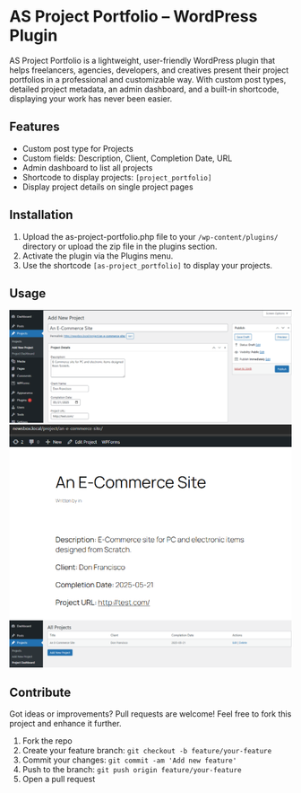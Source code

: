 # AS Project Portfolio – WordPress Plugin

AS Project Portfolio is a lightweight, user-friendly WordPress plugin that helps freelancers, agencies, developers, and creatives present their project portfolios in a professional and customizable way. With custom post types, detailed project metadata, an admin dashboard, and a built-in shortcode, displaying your work has never been easier.

## Features
- Custom post type for Projects
- Custom fields: Description, Client, Completion Date, URL
- Admin dashboard to list all projects
- Shortcode to display projects: `[project_portfolio]`
- Display project details on single project pages

## Installation
1. Upload the as-project-portfolio.php file to your `/wp-content/plugins/` directory or upload the zip file in the plugins section.
2. Activate the plugin via the Plugins menu.
3. Use the shortcode `[as-project_portfolio]` to display your projects.

## Usage
![Image Alt Text](https://github.com/AhmedShaikh0/as-project-portfolio/blob/main/images/plugin1.png)
![Image Alt Text](https://github.com/AhmedShaikh0/as-project-portfolio/blob/main/images/plugin-2.png)
![Image Alt Text](https://github.com/AhmedShaikh0/as-project-portfolio/blob/main/images/plugin3.png)

##  Contribute
Got ideas or improvements? Pull requests are welcome!
Feel free to fork this project and enhance it further.

1. Fork the repo
2. Create your feature branch: `git checkout -b feature/your-feature`
3. Commit your changes: `git commit -am 'Add new feature'`
4. Push to the branch: `git push origin feature/your-feature`
5. Open a pull request

